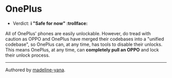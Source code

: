 # OnePlus
- Verdict: **ℹ️ "Safe for now" :trollface:** </br>

All of OnePlus' phones are easily unlockable. 
However, do tread with caution as OPPO and OnePlus have merged their codebases into a "unified codebase", so OnePlus can, at any time, has tools to disable their unlocks.
This means OnePlus, at any time, can **completely pull an OPPO** and lock their unlock process.
***
Authored by [madeline-yana](https://github.com/madeline-yana).
